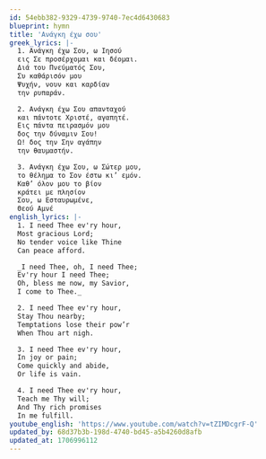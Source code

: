 ```yaml
---
id: 54ebb382-9329-4739-9740-7ec4d6430683
blueprint: hymn
title: 'Ανάγκη έχω σου'
greek_lyrics: |-
  1. Ανάγκη έχω Σου, ω Ιησού
  εις Σε προσέρχομαι και δέομαι.
  Διά του Πνεύματός Σου,
  Συ καθάρισόν μου
  Ψυχήν, νουν και καρδίαν
  την ρυπαράν.

  2. Ανάγκη έχω Σου απανταχού
  και πάντοτε Χριστέ, αγαπητέ.
  Εις πάντα πειρασμόν μου
  δος την δύναμιν Σου!
  Ω! δος την Σην αγάπην
  την θαυμαστήν.

  3. Ανάγκη έχω Σου, ω Σώτερ μου,
  το θέλημα το Σον έστω κι’ εμόν.
  Καθ’ όλον μου το βίον
  κράτει με πλησίον
  Σου, ω Εσταυρωμένε,
  Θεού Αμνέ
english_lyrics: |-
  1. I need Thee ev'ry hour,
  Most gracious Lord;
  No tender voice like Thine
  Can peace afford.

  _I need Thee, oh, I need Thee;
  Ev'ry hour I need Thee;
  Oh, bless me now, my Savior,
  I come to Thee._

  2. I need Thee ev'ry hour,
  Stay Thou nearby;
  Temptations lose their pow’r
  When Thou art nigh.

  3. I need Thee ev'ry hour,
  In joy or pain;
  Come quickly and abide,
  Or life is vain.

  4. I need Thee ev'ry hour,
  Teach me Thy will;
  And Thy rich promises
  In me fulfill.
youtube_english: 'https://www.youtube.com/watch?v=tZIMDcgrF-Q'
updated_by: 68d37b3b-198d-4740-bd45-a5b4260d8afb
updated_at: 1706996112
---
```


